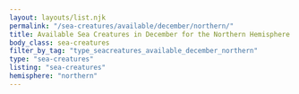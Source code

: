 ```yaml
---
layout: layouts/list.njk
permalink: "/sea-creatures/available/december/northern/"
title: Available Sea Creatures in December for the Northern Hemisphere
body_class: sea-creatures
filter_by_tag: "type_seacreatures_available_december_northern"
type: "sea-creatures"
listing: "sea-creatures"
hemisphere: "northern"
---
```

